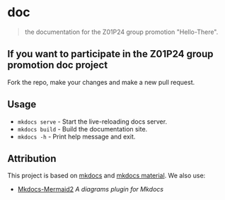 # doc

> the documentation for the Z01P24 group promotion "Hello-There".

## If you want to participate in the Z01P24 group promotion doc project

Fork the repo, make your changes and make a new pull request.

## Usage

* `mkdocs serve` - Start the live-reloading docs server.
* `mkdocs build` - Build the documentation site.
* `mkdocs -h` - Print help message and exit.

## Attribution

This project is based on [mkdocs]() and [mkdocs material]().
We also use:
- [Mkdocs-Mermaid2](https://mkdocs-mermaid2.readthedocs.io/) _A diagrams plugin for Mkdocs_